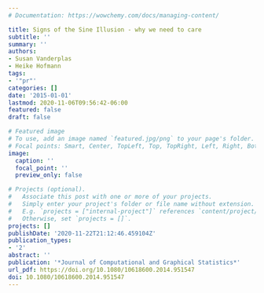 ```yaml
---
# Documentation: https://wowchemy.com/docs/managing-content/

title: Signs of the Sine Illusion - why we need to care
subtitle: ''
summary: ''
authors:
- Susan Vanderplas
- Heike Hofmann
tags:
- '"pr"'
categories: []
date: '2015-01-01'
lastmod: 2020-11-06T09:56:42-06:00
featured: false
draft: false

# Featured image
# To use, add an image named `featured.jpg/png` to your page's folder.
# Focal points: Smart, Center, TopLeft, Top, TopRight, Left, Right, BottomLeft, Bottom, BottomRight.
image:
  caption: ''
  focal_point: ''
  preview_only: false

# Projects (optional).
#   Associate this post with one or more of your projects.
#   Simply enter your project's folder or file name without extension.
#   E.g. `projects = ["internal-project"]` references `content/project/deep-learning/index.md`.
#   Otherwise, set `projects = []`.
projects: []
publishDate: '2020-11-22T21:12:46.459104Z'
publication_types:
- '2'
abstract: ''
publication: '*Journal of Computational and Graphical Statistics*'
url_pdf: https://doi.org/10.1080/10618600.2014.951547
doi: 10.1080/10618600.2014.951547
---
```

